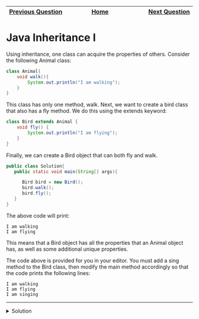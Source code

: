| <img width=1000>[Previous Question](https://github.com/Kevin-Lago/java-hackerrank-solutions/tree/main/src/data_structures/java_priority_queue)</img> | <img width=1000>[Home](https://github.com/Kevin-Lago/java-hackerrank-solutions)</img> | <img width=1000>[Next Question](https://github.com/Kevin-Lago/java-hackerrank-solutions/tree/main/src/object_oriented_programming/java_inheritance_ii)</img> |
|:---|:---:|---:|

# Java Inheritance I

Using inheritance, one class can acquire the properties of others. Consider the following Animal class:

```java
class Animal{
    void walk(){
        System.out.println("I am walking");
    }
}
```

This class has only one method, walk. Next, we want to create a bird class that also has a fly method. We do this using the extends keyword:

```java
class Bird extends Animal {
    void fly() {
        System.out.println("I am flying");
    }
}
```

Finally, we can create a Bird object that can both fly and walk.

```java
public class Solution{
   public static void main(String[] args){

      Bird bird = new Bird();
      bird.walk();
      bird.fly();
   }
}
```

The above code will print:

```
I am walking
I am flying
```

This means that a Bird object has all the properties that an Animal object has, as well as some additional unique properties.

The code above is provided for you in your editor. You must add a sing method to the Bird class, then modify the main method accordingly so that the code prints the following lines:

```
I am walking
I am flying
I am singing
```

---

<details><summary>Solution</summary>
    
```java

```
</details>